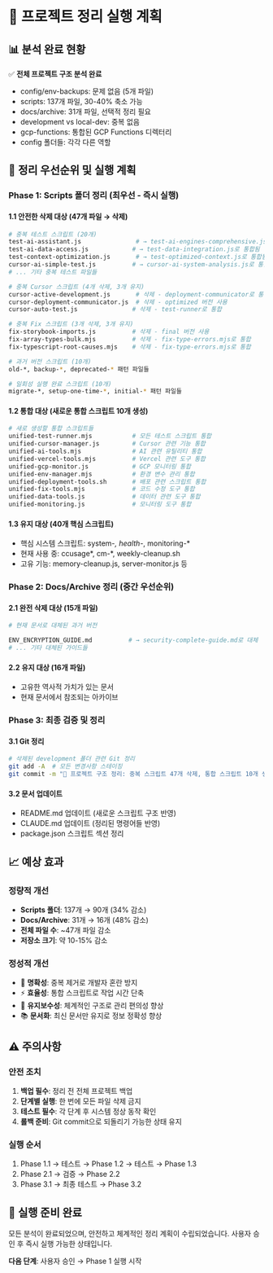 # 🧹 프로젝트 정리 실행 계획

## 📊 분석 완료 현황

✅ **전체 프로젝트 구조 분석 완료**

- config/env-backups: 문제 없음 (5개 파일)
- scripts: 137개 파일, 30-40% 축소 가능
- docs/archive: 31개 파일, 선택적 정리 필요
- development vs local-dev: 중복 없음
- gcp-functions: 통합된 GCP Functions 디렉터리
- config 폴더들: 각각 다른 역할

## 🎯 정리 우선순위 및 실행 계획

### Phase 1: Scripts 폴더 정리 (최우선 - 즉시 실행)

#### 1.1 안전한 삭제 대상 (47개 파일 → 삭제)

```bash
# 중복 테스트 스크립트 (20개)
test-ai-assistant.js               # → test-ai-engines-comprehensive.js로 통합됨
test-ai-data-access.js            # → test-data-integration.js로 통합됨
test-context-optimization.js       # → test-optimized-context.js로 통합됨
cursor-ai-simple-test.js          # → cursor-ai-system-analysis.js로 통합됨
# ... 기타 중복 테스트 파일들

# 중복 Cursor 스크립트 (4개 삭제, 3개 유지)
cursor-active-development.js       # 삭제 - deployment-communicator로 통합
cursor-deployment-communicator.js  # 삭제 - optimized 버전 사용
cursor-auto-test.js               # 삭제 - test-runner로 통합

# 중복 Fix 스크립트 (3개 삭제, 3개 유지)
fix-storybook-imports.js          # 삭제 - final 버전 사용
fix-array-types-bulk.mjs          # 삭제 - fix-type-errors.mjs로 통합
fix-typescript-root-causes.mjs    # 삭제 - fix-type-errors.mjs로 통합

# 과거 버전 스크립트 (10개)
old-*, backup-*, deprecated-* 패턴 파일들

# 일회성 실행 완료 스크립트 (10개)
migrate-*, setup-one-time-*, initial-* 패턴 파일들
```

#### 1.2 통합 대상 (새로운 통합 스크립트 10개 생성)

```bash
# 새로 생성할 통합 스크립트들
unified-test-runner.mjs           # 모든 테스트 스크립트 통합
unified-cursor-manager.js         # Cursor 관련 기능 통합
unified-ai-tools.mjs              # AI 관련 유틸리티 통합
unified-vercel-tools.mjs          # Vercel 관련 도구 통합
unified-gcp-monitor.js            # GCP 모니터링 통합
unified-env-manager.mjs           # 환경 변수 관리 통합
unified-deployment-tools.sh       # 배포 관련 스크립트 통합
unified-fix-tools.mjs             # 코드 수정 도구 통합
unified-data-tools.js             # 데이터 관련 도구 통합
unified-monitoring.js             # 모니터링 도구 통합
```

#### 1.3 유지 대상 (40개 핵심 스크립트)

- 핵심 시스템 스크립트: system-_, health-_, monitoring-\*
- 현재 사용 중: ccusage*, cm-*, weekly-cleanup.sh
- 고유 기능: memory-cleanup.js, server-monitor.js 등

### Phase 2: Docs/Archive 정리 (중간 우선순위)

#### 2.1 완전 삭제 대상 (15개 파일)

```bash
# 현재 문서로 대체된 과거 버전

ENV_ENCRYPTION_GUIDE.md          # → security-complete-guide.md로 대체
# ... 기타 대체된 가이드들
```

#### 2.2 유지 대상 (16개 파일)

- 고유한 역사적 가치가 있는 문서
- 현재 문서에서 참조되는 아카이브

### Phase 3: 최종 검증 및 정리

#### 3.1 Git 정리

```bash
# 삭제된 development 폴더 관련 Git 정리
git add -A  # 모든 변경사항 스테이징
git commit -m "🧹 프로젝트 구조 정리: 중복 스크립트 47개 삭제, 통합 스크립트 10개 생성"
```

#### 3.2 문서 업데이트

- README.md 업데이트 (새로운 스크립트 구조 반영)
- CLAUDE.md 업데이트 (정리된 명령어들 반영)
- package.json 스크립트 섹션 정리

## 📈 예상 효과

### 정량적 개선

- **Scripts 폴더**: 137개 → 90개 (34% 감소)
- **Docs/Archive**: 31개 → 16개 (48% 감소)
- **전체 파일 수**: ~47개 파일 감소
- **저장소 크기**: 약 10-15% 감소

### 정성적 개선

- 🎯 **명확성**: 중복 제거로 개발자 혼란 방지
- ⚡ **효율성**: 통합 스크립트로 작업 시간 단축
- 🔧 **유지보수성**: 체계적인 구조로 관리 편의성 향상
- 📚 **문서화**: 최신 문서만 유지로 정보 정확성 향상

## ⚠️ 주의사항

### 안전 조치

1. **백업 필수**: 정리 전 전체 프로젝트 백업
2. **단계별 실행**: 한 번에 모든 파일 삭제 금지
3. **테스트 필수**: 각 단계 후 시스템 정상 동작 확인
4. **롤백 준비**: Git commit으로 되돌리기 가능한 상태 유지

### 실행 순서

1. Phase 1.1 → 테스트 → Phase 1.2 → 테스트 → Phase 1.3
2. Phase 2.1 → 검증 → Phase 2.2
3. Phase 3.1 → 최종 테스트 → Phase 3.2

## 🚀 실행 준비 완료

모든 분석이 완료되었으며, 안전하고 체계적인 정리 계획이 수립되었습니다.
사용자 승인 후 즉시 실행 가능한 상태입니다.

**다음 단계**: 사용자 승인 → Phase 1 실행 시작
